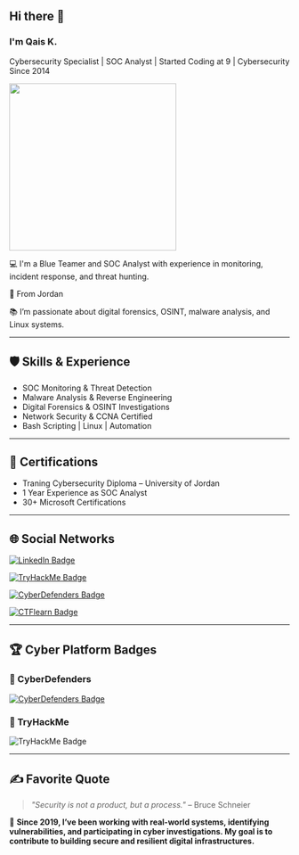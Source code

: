 ## Hi there 👋

### I'm Qais K.

Cybersecurity Specialist | SOC Analyst | Started Coding at 9 | Cybersecurity Since 2014

<img src="https://media.giphy.com/media/3oEjHWpiVIOGXT5l9m/giphy.gif" width="300">

:computer: I'm a Blue Teamer and SOC Analyst with experience in monitoring, incident response, and threat hunting.

:house_with_garden: From Jordan 

:books: I’m passionate about digital forensics, OSINT, malware analysis, and Linux systems.

---

## 🛡️ Skills & Experience
- SOC Monitoring & Threat Detection
- Malware Analysis & Reverse Engineering
- Digital Forensics & OSINT Investigations
- Network Security & CCNA Certified
- Bash Scripting | Linux | Automation

---

## 🧠 Certifications
- Traning Cybersecurity Diploma – University of Jordan
- 1 Year Experience as SOC Analyst
- 30+ Microsoft Certifications

---

## 🌐 Social Networks
[![LinkedIn Badge](https://img.shields.io/badge/-LinkedIn-blue?style=flat-square&logo=Linkedin&logoColor=white&link=https://www.linkedin.com/in/qais-kabha)](https://www.linkedin.com/in/qais-kabha)

[![TryHackMe Badge](https://img.shields.io/badge/-TryHackMe-red?style=flat-square&logo=tryhackme&logoColor=white&link=https://tryhackme.com/p/IF5M)](https://tryhackme.com/p/IF5M)

[![CyberDefenders Badge](https://img.shields.io/badge/-CyberDefenders-0f0f0f?style=flat-square&logo=google-chrome&logoColor=white&link=https://cyberdefenders.org/p/IF5M)](https://cyberdefenders.org/p/IF5M)

[![CTFlearn Badge](https://img.shields.io/badge/-CTFlearn-000000?style=flat-square&logo=github&logoColor=white&link=https://ctflearn.com/user/IF5M)](https://ctflearn.com/user/IF5M)

---

## 🏆 Cyber Platform Badges
### 🔹 CyberDefenders
[![CyberDefenders Badge](https://cyberdefenders.org/img/logo.svg)](https://cyberdefenders.org/p/IF5M)

### 🔹 TryHackMe
<img src="https://tryhackme-badges.s3.amazonaws.com/IF5M.png" alt="TryHackMe Badge" />

---

## ✍️ Favorite Quote
> *"Security is not a product, but a process."* – Bruce Schneier

📌 **Since 2019, I’ve been working with real-world systems, identifying vulnerabilities, and participating in cyber investigations. My goal is to contribute to building secure and resilient digital infrastructures.**
